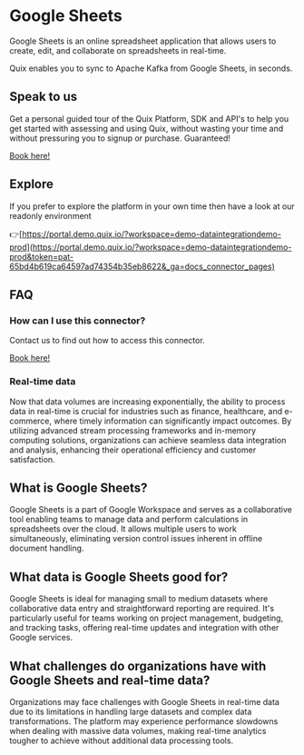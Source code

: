 <!--[tech-name]-->
# Google Sheets

<!--[blurb-about-tech]-->
Google Sheets is an online spreadsheet application that allows users to create, edit, and collaborate on spreadsheets in real-time.

Quix enables you to sync to Apache Kafka <span id="to_or_from">from</span> <span id="techname">Google Sheets</span>, in seconds.

## Speak to us

Get a personal guided tour of the Quix Platform, SDK and API's to help you get started with assessing and using Quix, without wasting your time and without pressuring you to signup or purchase. Guaranteed!

[Book here!](https://quix.io/book-a-demo)

## Explore

If you prefer to explore the platform in your own time then have a look at our readonly environment

👉[https://portal.demo.quix.io/?workspace=demo-dataintegrationdemo-prod](https://portal.demo.quix.io/?workspace=demo-dataintegrationdemo-prod&token=pat-65bd4b619ca64597ad74354b35eb8622&_ga=docs_connector_pages)

## FAQ 

### How can I use this connector?

Contact us to find out how to access this connector.

[Book here!](https://quix.io/book-a-demo)

### Real-time data

Now that data volumes are increasing exponentially, the ability to process data in real-time is crucial for industries such as finance, healthcare, and e-commerce, where timely information can significantly impact outcomes. By utilizing advanced stream processing frameworks and in-memory computing solutions, organizations can achieve seamless data integration and analysis, enhancing their operational efficiency and customer satisfaction.

## What is <span id="techname">Google Sheets</span>?

<!--[tech-seo-text]-->
Google Sheets is a part of Google Workspace and serves as a collaborative tool enabling teams to manage data and perform calculations in spreadsheets over the cloud. It allows multiple users to work simultaneously, eliminating version control issues inherent in offline document handling.

## What data is <span id="techname">Google Sheets</span> good for?

<!--[tech-data-seo-text]-->
Google Sheets is ideal for managing small to medium datasets where collaborative data entry and straightforward reporting are required. It's particularly useful for teams working on project management, budgeting, and tracking tasks, offering real-time updates and integration with other Google services.

## What challenges do organizations have with <span id="techname">Google Sheets</span> and real-time data?

<!--[tech-challenges-seo-text]-->
Organizations may face challenges with Google Sheets in real-time data due to its limitations in handling large datasets and complex data transformations. The platform may experience performance slowdowns when dealing with massive data volumes, making real-time analytics tougher to achieve without additional data processing tools.